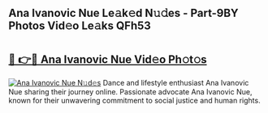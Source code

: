 ## Ana Ivanovic Nue Le𝚊k𝚎d N𝚞𝚍es - Part-9BY Photos Vid𝚎o Le𝚊ks QFh53

# <h2><a href="http://fb7zf75.evod.top/?m=Ana+Ivanovic+Nue">🔗 👉🔴 Ana Ivanovic Nue Vid𝚎o Ph𝚘t𝚘s</a></h2>

[![Ana Ivanovic Nue N𝚞d𝚎s](https://i.imgur.com/8V9OHl7.gif)](http://fb7zf75.evod.top/?m=Ana+Ivanovic+Nue)
Dance and lifestyle enthusiast Ana Ivanovic Nue sharing their journey online. Passionate advocate Ana Ivanovic Nue, known for their unwavering commitment to social justice and human rights. 

